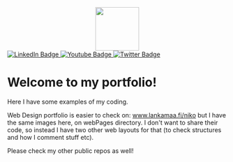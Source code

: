 <div id="header" align="center">
  <img src="https://lankamaa.fi/niko/images/face.png" width="100"/>
</div>

<div id="badges">
  <a href="https://www.linkedin.com/in/n1en1k">
    <img src="https://img.shields.io/badge/LinkedIn-blue?style=for-the-badge&logo=linkedin&logoColor=white" alt="LinkedIn Badge"/>
  </a>
  <a href="https://www.instagram.com/n1en1k/">
    <img src="https://img.shields.io/badge/Instagram-red?style=for-the-badge&logo=instagram&logoColor=white" alt="Youtube Badge"/>
  </a>
  <a href="https://twitter.com/n1en1k">
    <img src="https://img.shields.io/badge/X-black?style=for-the-badge&logo=x&logoColor=white" alt="Twitter Badge"/>
  </a>
</div>

<img src="https://komarev.com/ghpvc/?username=n1en1k&style=flat-square&color=blue&base=100" alt=""/>

<h1>Welcome to my portfolio!</h1>

Here I have some examples of my coding.

Web Design portfolio is easier to check on:
www.lankamaa.fi/niko
but I have the same images here, on webPages directory.
I don't want to share their code, so instead I have two other web layouts for that (to check structures and how I comment stuff etc).

Please check my other public repos as well!
